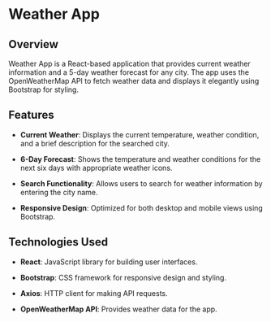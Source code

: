 Weather App
===========

Overview
--------

Weather App is a React-based application that provides current weather information and a 5-day weather forecast for any city. The app uses the OpenWeatherMap API to fetch weather data and displays it elegantly using Bootstrap for styling.

Features
--------

*   **Current Weather**: Displays the current temperature, weather condition, and a brief description for the searched city.
    
*   **6-Day Forecast**: Shows the temperature and weather conditions for the next six days with appropriate weather icons.
    
*   **Search Functionality**: Allows users to search for weather information by entering the city name.
    
*   **Responsive Design**: Optimized for both desktop and mobile views using Bootstrap.
    

Technologies Used
-----------------

*   **React**: JavaScript library for building user interfaces.
    
*   **Bootstrap**: CSS framework for responsive design and styling.
    
*   **Axios**: HTTP client for making API requests.
    
*   **OpenWeatherMap API**: Provides weather data for the app.